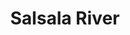 ---
title: "Salsala River"
title_bn: "সালসালা নদী"
description: "Takes off from Tirnai river at Tetulia Upazilla and flows as Salsala river up to International Boundary."
---